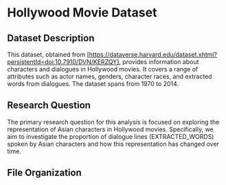 # Hollywood Movie Dataset

## Dataset Description

This dataset, obtained from [https://dataverse.harvard.edu/dataset.xhtml?persistentId=doi:10.7910/DVN/KERZQY], provides information about characters and dialogues in Hollywood movies. It covers a range of attributes such as actor names, genders, character races, and extracted words from dialogues. The dataset spans from 1970 to 2014.

## Research Question

The primary research question for this analysis is focused on exploring the representation of Asian characters in Hollywood movies. Specifically, we aim to investigate the proportion of dialogue lines (EXTRACTED_WORDS) spoken by Asian characters and how this representation has changed over time.

## File Organization

